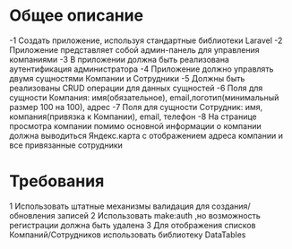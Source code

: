 # Общее описание
-1 Создать приложение, используя стандартные библиотеки Laravel
-2 Приложение представляет собой админ-панель для управления компаниями
-3 В приложении должна быть реализована аутентификация администратора
-4 Приложение должно управлять двумя сущностями Компании и Сотрудники
-5 Должны быть реализованы CRUD операции для данных сущностей
-6 Поля для сущности Компания: имя(обязательное), email,логотип(минимальный размер
100 на 100), адрес
-7 Поля для сущности Сотрудник: имя, компания(привязка к Компании), email, телефон
-8 На странице просмотра компании помимо основной информации о компании должна
выводиться Яндекс.карта с отображением адреса компании и все привязанные
сотрудники
# Требования
1 Использовать штатные механизмы валидация для создания/обновления записей
2 Использовать make:auth ,но возможность регистрации должна быть удалена
3 Для отображения списков Компаний/Сотрудников использовать библиотеку DataTables
